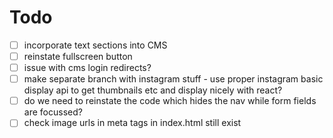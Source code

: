 # Todo

- [ ] incorporate text sections into CMS
- [ ] reinstate fullscreen button
- [ ] issue with cms login redirects?
- [ ] make separate branch with instagram stuff - use proper instagram basic display api to get thumbnails etc and display nicely with react?
- [ ] do we need to reinstate the code which hides the nav while form fields are focussed?
- [ ] check image urls in meta tags in index.html still exist
